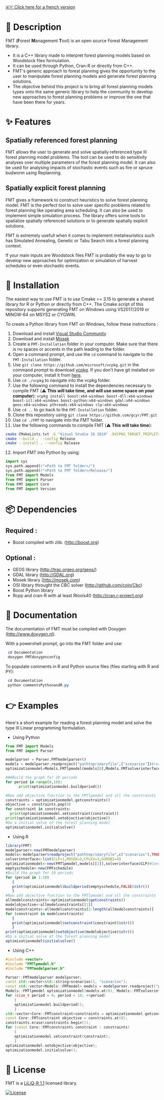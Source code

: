[🇼🇫 Click here for a french version](README.fr.md)

# 📑 Description

FMT (**F**orest **M**anagement **T**ool) is an open source Forest Management library.

- It is a C++ library made to interpret forest planning models based on Woodstock files formulation. 
- It can be used through Python, Cran-R or directly from C++. 
- FMT's generic approach to forest planning gives the opportunity to the user to manipulate forest planning models and generate forest planning solutions. 
- The objective behind this project is to bring all forest planning models types onto the same generic library to help the community to develop new approaches to forest planning problems or improve the one that have been there for years.


# ✨ Features

## Spatially referenced forest planning

FMT allows the user to generate and solve spatially referenced type III forest planning model problems. The tool can be used to do sensitivity analyses over multiple parameters of the forest planning model. It can also be used for analysing impacts of stochastic events such as fire or spruce budworm using Replanning.

## Spatially explicit forest planning

FMT gives a framework to construct heuristics to solve forest planning model. FMT is the perfect tool to solve user specific problems related to forest planning like operating area scheduling. It can also be used to implement simple simulation process. The library offers some tools to spatialize spatially referenced solutions or to generate spatially explicit solutions.

FMT is extremely usefull when it comes to implement metaheuristics such has Simulated Annealing, Genetic or Tabu Search into a forest planning context.

If your main inputs are Woodstock files FMT is probably the way to go to develop new approaches for optimization or simulation of harvest schedules or even stochastic events.

# 💽 Installation

The easiest way to use FMT is to use Cmake >= 3.15 to generate a shared library for R or Python or directly from C++. The Cmake script of this repository supports generating FMT on Windows using VS2017/2019 or MINGW-64 on MSYS2 or CYGWIN.

To create a Python library from FMT on Windows, follow these instructions :

1. Download and install [Visual Studio Community](https://visualstudio.microsoft.com/vs/community/)
2. Download and install [Mosek](https://www.mosek.com/)
3. Create a `FMT-Installation` folder in your computer. Make sure that there is no spaces or accents in the path leading to the folder.
4. Open a command prompt, and use the `cd` command to navigate to the `FMT-Installation` folder.
5. Use `git clone https://github.com/microsoft/vcpkg.git` in the command prompt to download [vcpkg](https://github.com/microsoft/vcpkg). If you don't have git installed on your computer, install it from [here](https://git-scm.com/).
6. Use `cd ./vcpkg` to navigate into the vcpkg folder.
7. Use the following command to install the dependencies necessary to compile FMT (⚠️ **This will take time, and will use some space on your computer**): `vcpkg install boost:x64-windows boost-dll:x64-windows boost-icl:x64-windows boost-python:x64-windows gdal:x64-windows geos:x64-windows pthreads:x64-windows clp:x64-windows`
8. Use `cd ..` to go back to the `FMT-Installation` folder.
9. Clone this repository using `git clone https://github.com/gcyr/FMT.git`
10. Use `cd ./FMT` to navigate into the FMT folder.
11. Use the following commands to compile FMT (⚠️ **This will take time**):

```bash
cmake CMakeLists.txt -G "Visual Studio 16 2019" -DVCPKG_TARGET_TRIPLET=x64-windows -DCMAKE_TOOLCHAIN_FILE=../vcpkg/scripts/buildsystems/vcpkg.cmake -DBOOST_DIR="../vcpkg/installed/x64-windows/" -DCMAKE_BUILD_TYPE=Release -DGDAL_DIR="../vcpkg/installed/x64-windows/" -DGEOS_DIR="../vcpkg/installed/x64-windows/" -DOSI_DIR="../vcpkg/installed/x64-windows/" -DPYTHON_DIR="../vcpkg/packages/python3_x64-windows/" -DMOSEK_DIR="C:/PROGRA~1/Mosek/"`
cmake --build . --config Release
cmake --install . --config Release
```

12. Import FMT into Python by using:

```python
import sys
sys.path.append(r"<Path to FMT folder>/")
sys.path.append(r"<Path to FMT folder>/Release/")
from FMT import Models
from FMT import Parser
from FMT import Core
from FMT import Version
```

# 📦 Dependencies

## Required :
  + Boost compiled with zlib. (http://boost.org)
## Optional :
  + GEOS library (http://trac.orgeo.org/geos/)
  + GDAL library (http://GDAL.org)
  + Mosek library (http://mosek.com)
  + OSI library throught the CBC solver (http://github.com/coin/Cbc)
  + Boost Python library
  + Rcpp and cran-R with at least Rtools40 (http://cran.r-project.org)

# 📖 Documentation

The documentation of FMT must be compiled with Doxygen (http://www.doxygen.nl).

With a powershell prompt, go into the FMT folder and use:

 ``` powershell
  cd Documentation
  doxygen FMTdoxygenconfig
 ```
To populate comments in R and Python source files (files starting with R and PY):

 ```powershell
  cd Documentation
  python commentsPythonandR.py
 ```

# 👉 Examples

 Here's a short example for reading a forest planning model and solve the type III Linear programming formulation.
 + Using Python
  ```python
  from FMT import Models
from FMT import Parser

modelparser = Parser.FMTmodelparser()
models = modelparser.readproject("pathtoprimaryfile",["scenariox"])#read scenario x from the primay file (.pri)
optimizationmodel=Models.FMTlpmodel(models[0],Models.FMTsolverinterface.CLP)#Construct a type III linear programming model from the FMTmodel

###Build the graph for 10 periods
for period in range(0,10):
        print(optimizationmodel.buildperiod())

#Now add objective function to the FMTlpmodel and all the constraints
constraints = optimizationmodel.getconstraints()
objective = constraints.pop(0)
for constraint in constraints:
    print(optimizationmodel.setconstraint(constraint))
print(optimizationmodel.setobjective(objective))
#Do a initial solve of the forest planning model
optimizationmodel.initialsolve()
 ```
 + Using R
 ```R
library(FMT)
modelparser<-new(FMTmodelparser)
models<-modelparser$readproject("pathtoprimaryfile",c("scenariox"),TRUE,TRUE,TRUE)#read scenario x from the primay file (.pri)
solverinterface<-list(CLP=1,MOSEK=2,CPLEX=3,GUROBI=4)
optimizationmodel<-new(FMTlpmodel,models[[1]],solverinterface$CLP)#Construct a type III linear programming model from the FMTmodel
emptyschedule<-new(FMTschedule)
#Build the graph for 10 periods
for (period in 1:10)
	{
	print(optimizationmodel$buildperiod(emptyschedule,FALSE)$str())
	}
#Now add objective function to the FMTlpmodel and all the constraints
allmodelconstraints<-optimizationmodel$getconstraints()
modelobjective<-allmodelconstraints[[1]]
modelconstraints<-allmodelconstraints[2:length(allmodelconstraints)]
for (constraint in modelconstraints)
	{
	print(optimizationmodel$setconstraint(constraint)$str())
	}
print(optimizationmodel$setobjective(modelobjective)$str())
#Do a initial solve of the forest planning model
optimizationmodel$initialsolve()
 ```
+ Using C++
``` C++
#include <vector>
#include "FMTlpmodel.h"
#include "FMTmodelparser.h"

Parser::FMTmodelparser modelparser;
const std::vector<std::string>scenarios(1, "scenariox");
const std::vector<Models::FMTmodel> models = modelparser.readproject("pathtoprimaryfile", scenarios);
Models::FMTlpmodel optimizationmodel(models.at(0), Models::FMTsolverinterface::MOSEK);
for (size_t period = 0; period < 10; ++period)
	{
	optimizationmodel.buildperiod();
	}
std::vector<Core::FMTconstraint>constraints = optimizationmodel.getconstraints();
const Core::FMTconstraint objective = constraints.at(0);
constraints.erase(constraints.begin());
for (const Core::FMTconstraint& constraint : constraints)
	{
	optimizationmodel.setconstraint(constraint);
	}
optimizationmodel.setobjective(objective);
optimizationmodel.initialsolve();
```

# 🔑 License 

FMT is a [LiLiQ-R 1.1](https://github.com/gcyr/FMT/blob/master/LICENSES/EN/LILIQ-R11EN.pdf) licensed library.

[![License](http://img.shields.io/:license-liliqR11-blue.svg?style=flat-square)](https://forge.gouv.qc.ca/licence/liliq-v1-1/#r%C3%A9ciprocit%C3%A9-liliq-r)
